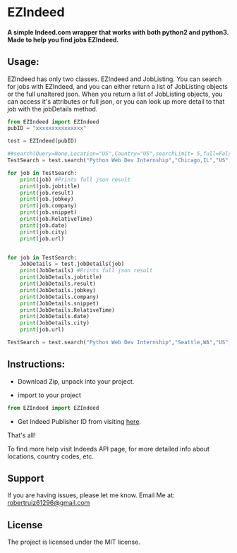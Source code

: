 EZIndeed
======

#### A simple Indeed.com wrapper that works with both python2 and python3. Made to help you find jobs EZIndeed.

Usage:
------
EZIndeed has only two classes. EZIndeed and JobListing. You can search for jobs with EZIndeed, and you can either return a list of JobListing objects or the full unaltered json. When you return a list of JobListing objects, you can access it's attributes or full json, or you can look up more detail to that job with the jobDetails method.


``` python
from EZIndeed import EZIndeed
pubID = "xxxxxxxxxxxxxxx"

test = EZIndeed(pubID)

##search(Query=None,Location="US",Country="US",searchLimit= 5,full=False) Defaults
TestSearch = test.search("Python Web Dev Internship","Chicago,IL","US",3)

for job in TestSearch:
    print(job) #Prints full json result
    print(job.jobtitle)
    print(job.result)
    print(job.jobkey)
    print(job.company)
    print(job.snippet)
    print(job.RelativeTime)
    print(job.date)
    print(job.city)
    print(job.url)


for job in TestSearch:
    JobDetails = test.jobDetails(job)
    print(JobDetails) #Prints full json result
    print(JobDetails.jobtitle)
    print(JobDetails.result)
    print(JobDetails.jobkey)
    print(JobDetails.company)
    print(JobDetails.snippet)
    print(JobDetails.RelativeTime)
    print(JobDetails.date)
    print(JobDetails.city)
    print(job.url)

TestSearch = test.search("Python Web Dev Internship","Seattle,WA","US",3,full=True)

```

Instructions:
------
* Download Zip, unpack into your project.

* import to your project
``` python
from EZIndeed import EZIndeed
```
* Get Indeed Publisher ID from visiting [here](https://www.indeed.com/publisher).

That's all!

To find more help visit Indeeds API page, for more detailed info about locations, country codes, etc.

Support
-------

If you are having issues, please let me know.
Email Me at: robertruiz61296@gmail.com

License
-------

The project is licensed under the MIT license.
